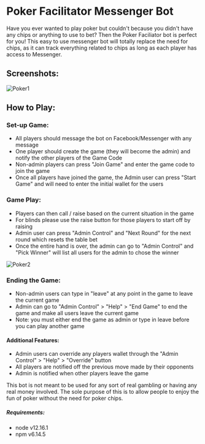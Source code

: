 # Poker Facilitator Messenger Bot

Have you ever wanted to play poker but couldn't because you didn't have any chips or anything to use to bet? Then the 
Poker Faciliator bot is perfect for you! This easy to use messenger bot will totally replace the need for chips, as it can track
everything related to chips as long as each player has access to Messenger. 

## Screenshots:
![Poker1](https://user-images.githubusercontent.com/43117838/82989505-cf650080-9fc8-11ea-904f-80fa7429dbc2.jpg)

## How to Play:
### Set-up Game: 
* All players should message the bot on Facebook/Messenger with any message 
* One player should create the game (they will become the admin) and notify the other players of the Game Code
* Non-admin players can press "Join Game" and enter the game code to join the game
* Once all players have joined the game, the Admin user can press "Start Game" and will need to enter the initial wallet for the users
### Game Play:
* Players can then call / raise based on the current situation in the game 
* For blinds please use the raise button for those players to start off by raising
* Admin user can press "Admin Control" and "Next Round" for the next round which resets the table bet 
* Once the entire hand is over, the admin can go to "Admin Control" and "Pick Winner" will list all users for the admin to chose the winner

![Poker2](https://user-images.githubusercontent.com/43117838/82989548-de4bb300-9fc8-11ea-9ae9-d17bbd8928b7.jpg)

### Ending the Game: 
* Non-admin users can type in "leave" at any point in the game to leave the current game
* Admin can go to "Admin Control" > "Help" > "End Game" to end the game and make all users leave the current game 
* Note: you must either end the game as admin or type in leave before you can play another game 

#### Additional Features:
* Admin users can override any players wallet through the "Admin Control" > "Help" > "Override" button 
* All players are notified off the previous move made by their opponents 
* Admin is notified when other players leave the game 


This bot is not meant to be used for any sort of real gambling or having any real money involved. The sole purpose of this is to allow people to enjoy the fun of poker without the need for poker chips. 

##### Requirements:
* node v12.16.1
* npm v6.14.5

